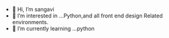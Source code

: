 - 👋 Hi, I’m sangavi
- 👀 I’m interested in ...Python,and all front end design Related environments.
- 🌱 I’m currently learning ...python

